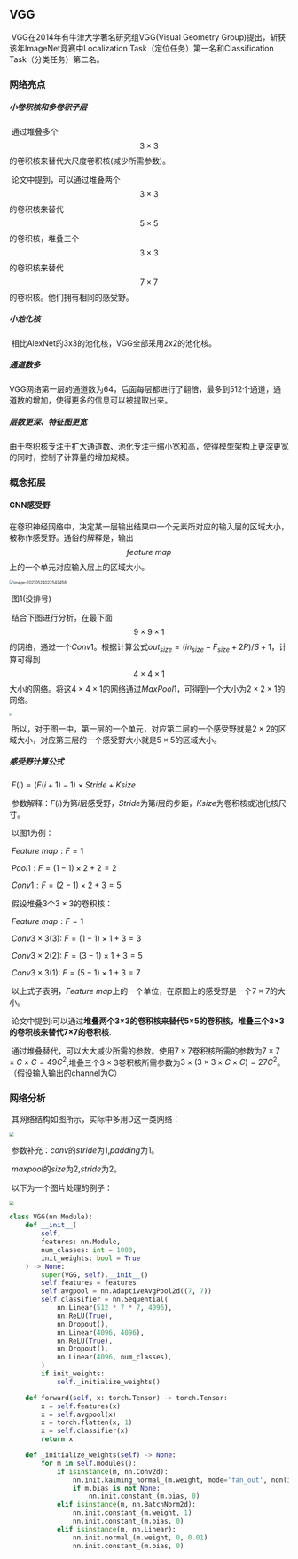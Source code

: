 ## VGG

​	VGG在2014年有牛津大学著名研究组VGG(Visual Geometry Group)提出，斩获该年ImageNet竞赛中Localization Task（定位任务）第一名和Classification Task（分类任务）第二名。

### 网络亮点

##### 小卷积核和多卷积子层

​	通过堆叠多个$$3\times 3$$的卷积核来替代大尺度卷积核(减少所需参数)。

​	论文中提到，可以通过堆叠两个$$3\times 3$$的卷积核来替代$$5\times 5$$的卷积核，堆叠三个$$3\times 3$$的卷积核来替代$$7\times 7$$的卷积核。他们拥有相同的感受野。

##### 小池化核

​	相比AlexNet的3x3的池化核，VGG全部采用2x2的池化核。

##### 通道数多

​	VGG网络第一层的通道数为64，后面每层都进行了翻倍，最多到512个通道，通道数的增加，使得更多的信息可以被提取出来。

##### **层数更深、特征图更宽**

​	由于卷积核专注于扩大通道数、池化专注于缩小宽和高，使得模型架构上更深更宽的同时，控制了计算量的增加规模。

### 概念拓展

#### CNN感受野

​	在卷积神经网络中，决定某一层输出结果中一个元素所对应的输入层的区域大小，被称作感受野。通俗的解释是，输出$$feature\  map$$上的一个单元对应输入层上的区域大小。

<img src="https://gitee.com/shen_wenxin0510/readme-pictures/raw/master/cv/image-20210524022542458.png" alt="image-20210524022542458" style="zoom:50%;" />

​						图1(没排号)

​	结合下图进行分析，在最下面$$9\times9\times 1$$的网络，通过一个$Conv1$。根据计算公式$out_{size} = (in_{size} - F_{size} + 2P)/S + 1$，计算可得到$$4\times 4\times 1$$大小的网络。将这$4\times4\times 1$的网络通过$MaxPool1$，可得到一个大小为$2\times2\times1$的网络。

<img src="https://gitee.com/shen_wenxin0510/readme-pictures/raw/master/cv/image-20210524143021258.png" style="zoom: 25%;" />

​	所以，对于图一中，第一层的一个单元，对应第二层的一个感受野就是$2\times2$的区域大小，对应第三层的一个感受野大小就是$5\times5$的区域大小。

##### 感受野计算公式

​	$F(i) = (F(i + 1) - 1)\times Stride + Ksize$

​	参数解释：$F(i)$为第$i$层感受野，$Stride$为第$i$层的步距，$Ksize$为卷积核或池化核尺寸。

​	以图1为例：

​	$Feature\  map:F = 1$

​	$Pool1:	F = (1 - 1)\times 2 + 2 = 2$

​	$Conv1:	F = (2-1)\times2+3=5$

​	假设堆叠3个$3\times 3$的卷积核：

​	$Feature\ map:F = 1$

​	$Conv3\times3(3):\ F = (1-1)\times 1 + 3 = 3$

​	$Conv3\times 2(2):\ F = (3 - 1)\times 1 + 3 = 5$

​	$Conv3\times3(1):\ F = (5 - 1)\times 1 + 3 = 7$

​	以上式子表明，$Feature\ map$上的一个单位，在原图上的感受野是一个$7\times 7$的大小。

​	论文中提到:可以通过**堆叠两个3$\times$3的卷积核来替代5$\times$5的卷积核，堆叠三个3$\times$3的卷积核来替代7$\times$7的卷积核**.

​	通过堆叠替代，可以大大减少所需的参数。使用$7\times7$卷积核所需的参数为$7\times7\times C\times C = 49C^2$,堆叠三个$3\times 3$卷积核所需参数为$3\times (3\times3\times C\times C) = 27C^2$。（假设输入输出的channel为C）

### 网络分析

​	其网络结构如图所示，实际中多用D这一类网络：

<img src="https://gitee.com/shen_wenxin0510/readme-pictures/raw/master/cv/image-20210524004952259.png" style="zoom:50%;" />

​	参数补充：$conv$的$stride$为1,$padding$为1。

​			$maxpool$的$size$为2,$stride$为2。

​	以下为一个图片处理的例子：

<img src="https://gitee.com/shen_wenxin0510/readme-pictures/raw/master/cv/image-20210524151820913.png" style="zoom:50%;" />

```python
class VGG(nn.Module):
    def __init__(
        self,
        features: nn.Module,
        num_classes: int = 1000,
        init_weights: bool = True
    ) -> None:
        super(VGG, self).__init__()
        self.features = features
        self.avgpool = nn.AdaptiveAvgPool2d((7, 7))
        self.classifier = nn.Sequential(
            nn.Linear(512 * 7 * 7, 4096),
            nn.ReLU(True),
            nn.Dropout(),
            nn.Linear(4096, 4096),
            nn.ReLU(True),
            nn.Dropout(),
            nn.Linear(4096, num_classes),
        )
        if init_weights:
            self._initialize_weights()

    def forward(self, x: torch.Tensor) -> torch.Tensor:
        x = self.features(x)
        x = self.avgpool(x)
        x = torch.flatten(x, 1)
        x = self.classifier(x)
        return x

    def _initialize_weights(self) -> None:
        for m in self.modules():
            if isinstance(m, nn.Conv2d):
                nn.init.kaiming_normal_(m.weight, mode='fan_out', nonlinearity='relu')
                if m.bias is not None:
                    nn.init.constant_(m.bias, 0)
            elif isinstance(m, nn.BatchNorm2d):
                nn.init.constant_(m.weight, 1)
                nn.init.constant_(m.bias, 0)
            elif isinstance(m, nn.Linear):
                nn.init.normal_(m.weight, 0, 0.01)
                nn.init.constant_(m.bias, 0)
```

